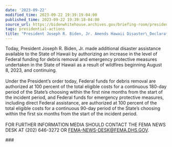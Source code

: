 ```yaml
---
date: '2023-09-22'
modified_time: 2023-09-22 19:39:19-04:00
published_time: 2023-09-22 19:39:18-04:00
source_url: https://bidenwhitehouse.archives.gov/briefing-room/presidential-actions/2023/09/22/president-joseph-r-biden-jr-amends-hawaii-disaster-declaration-3/
tags: presidential-actions
title: "President Joseph R. Biden, Jr. Amends Hawaii Disaster\_Declaration"
---
```

 
Today, President Joseph R. Biden, Jr. made additional disaster
assistance available to the State of Hawaii by authorizing an increase
in the level of Federal funding for debris removal and emergency
protective measures undertaken in the State of Hawaii as a result of
wildfires beginning August 8, 2023, and continuing.  
   
Under the President’s order today, Federal funds for debris removal are
authorized at 100 percent of the total eligible costs for a continuous
180-day period of the State’s choosing within the first nine months from
the start of the incident period, and Federal funds for emergency
protective measures, including direct Federal assistance, are authorized
at 100 percent of the total eligible costs for a continuous 90-day
period of the State’s choosing within the first six months from the
start of the incident period.  
   
FOR FURTHER INFORMATION MEDIA SHOULD CONTACT THE FEMA NEWS DESK AT (202)
646-3272
OR [FEMA-NEWS-DESK@FEMA.DHS.GOV](mailto:FEMA-NEWS-DESK@DHS.GOV).

\###
